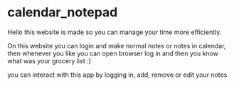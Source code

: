 # calendar_notepad
Hello this website is made so you can manage your time more efficiently.

On this website you can login and make normal notes or notes in calendar, then whenever you like you can open browser log in and then you know what was your grocery list :)

you can interact with this app by logging in, add, remove or edit your notes
